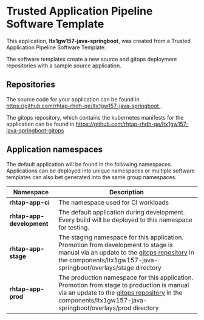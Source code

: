 # Trusted Application Pipeline Software Template

This application, **ltx1gw157-java-springboot**, was created from a Trusted Application Pipeline Software Template.

The software templates create a new source and gitops deployment repositories with a sample source application. 

## Repositories

The source code for your application can be found in [https://github.com/rhtap-rhdh-qe/ltx1gw157-java-springboot ](https://github.com/rhtap-rhdh-qe/ltx1gw157-java-springboot ).
 
The gitops repository, which contains the kubernetes manifests for the application can be found in 
[https://github.com/rhtap-rhdh-qe/ltx1gw157-java-springboot-gitops ](https://github.com/rhtap-rhdh-qe/ltx1gw157-java-springboot-gitops ) 

## Application namespaces 

The default application will be found in the following namespaces. Applications can be deployed into unique namespaces or multiple software templates can also bet generated into the same group namespaces.  

|  Namespace   |  Description   |  
| -------- | -------- |
| **rhtap-app-ci** | The namespace used for CI workloads |
| **rhtap-app-development** | The default application during development. Every build will be deployed to this namespace for testing. |
| **rhtap-app-stage** | The staging namespace for this application. Promotion from development to stage is manual via an update to the [gitops repository](https://github.com/rhtap-rhdh-qe/ltx1gw157-java-springboot-gitops ) in the components/ltx1gw157-java-springboot/overlays/stage directory |
| **rhtap-app-prod** | The production namespace for this application. Promotion from stage to production is manual via an update to the [gitops repository](https://github.com/rhtap-rhdh-qe/ltx1gw157-java-springboot-gitops ) in the components/ltx1gw157-java-springboot/overlays/prod directory |